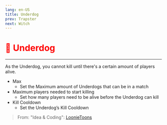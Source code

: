 ```yaml
---
lang: en-US
title: Underdog
prev: Trapster
next: Witch
---
```


# <font color="red">🐶 <b>Underdog</b></font> <Badge text="Killing" type="tip" vertical="middle"/>
---

As the Underdog, you cannot kill until there's a certain amount of players alive.
* Max
  * Set the Maximum amount of Underdogs that can be in a match
* Maximum players needed to start killing
  * Set how many players need to be alive before the Underdog can kill
* Kill Cooldown
  * Set the Underdog’s Kill Cooldown

> From: "Idea & Coding": [LoonieToons](https://github.com/Loonie-Toons)